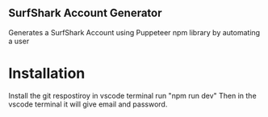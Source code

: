 ## SurfShark Account Generator
Generates a SurfShark Account using Puppeteer npm library by automating a user
# Installation 
Install the git respostiroy 
in vscode terminal run "npm run dev"
Then in the vscode terminal it will give email and password.
